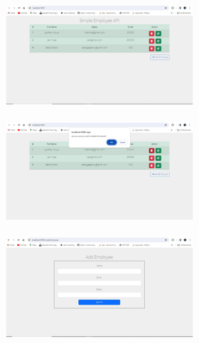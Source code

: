 ![Screen shot](https://github.com/mp3mba/EmployeeAPIFrontEnd/blob/main/public/images/img1.JPG?raw=true)

<br>

![Screen shot](https://github.com/mp3mba/EmployeeAPIFrontEnd/blob/main/public/images/img2.JPG?raw=true)

<br>

![Screen shot](https://github.com/mp3mba/EmployeeAPIFrontEnd/blob/main/public/images/img3.JPG?raw=true)
